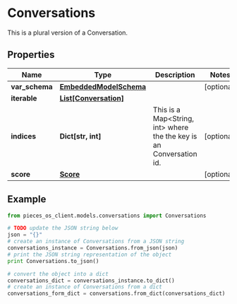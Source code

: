 # Conversations

This is a plural version of a Conversation.

## Properties

Name | Type | Description | Notes
------------ | ------------- | ------------- | -------------
**var_schema** | [**EmbeddedModelSchema**](EmbeddedModelSchema) |  | [optional] 
**iterable** | [**List[Conversation]**](Conversation) |  | 
**indices** | **Dict[str, int]** | This is a Map&lt;String, int&gt; where the the key is an Conversation id. | [optional] 
**score** | [**Score**](Score) |  | [optional] 

## Example

```python
from pieces_os_client.models.conversations import Conversations

# TODO update the JSON string below
json = "{}"
# create an instance of Conversations from a JSON string
conversations_instance = Conversations.from_json(json)
# print the JSON string representation of the object
print Conversations.to_json()

# convert the object into a dict
conversations_dict = conversations_instance.to_dict()
# create an instance of Conversations from a dict
conversations_form_dict = conversations.from_dict(conversations_dict)
```



